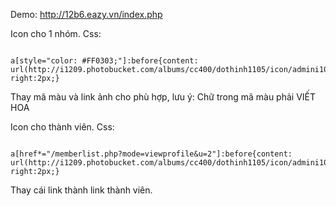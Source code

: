 Demo: http://12b6.eazy.vn/index.php

Icon cho 1 nhóm.
Css:

```

a[style="color: #FF0303;"]:before{content: url(http://i1209.photobucket.com/albums/cc400/dothinh1105/icon/admini10.gif);padding-right:2px;}

```

Thay mã màu và link ảnh cho phù hợp, lưu ý: Chữ trong mã màu phải VIẾT HOA

Icon cho thành viên.
Css:

```

a[href*="/memberlist.php?mode=viewprofile&u=2"]:before{content: url(http://i1209.photobucket.com/albums/cc400/dothinh1105/icon/admini10.gif);padding-right:2px;}
```


Thay cái link thành link thành viên.